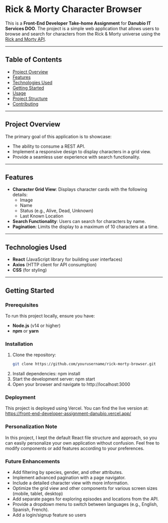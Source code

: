 # Rick & Morty Character Browser

This is a **Front-End Developer Take-home Assignment** for **Danubio IT Services DOO**. The project is a simple web application that allows users to browse and search for characters from the Rick & Morty universe using the [Rick and Morty API](https://rickandmortyapi.com/documentation).

---

## Table of Contents
- [Project Overview](#project-overview)
- [Features](#features)
- [Technologies Used](#technologies-used)
- [Getting Started](#getting-started)
- [Usage](#usage)
- [Project Structure](#project-structure)
- [Contributing](#contributing)

---

## Project Overview
The primary goal of this application is to showcase:
- The ability to consume a REST API.
- Implement a responsive design to display characters in a grid view.
- Provide a seamless user experience with search functionality.


---

## Features
- **Character Grid View**: Displays character cards with the following details:
  - Image
  - Name
  - Status (e.g., Alive, Dead, Unknown)
  - Last Known Location
- **Search Functionality**: Users can search for characters by name.
- **Pagination**: Limits the display to a maximum of 10 characters at a time.

---

## Technologies Used
- **React** (JavaScript library for building user interfaces)
- **Axios** (HTTP client for API consumption)
- **CSS** (for styling)

---

## Getting Started
### Prerequisites
To run this project locally, ensure you have:
- **Node.js** (v14 or higher)
- **npm** or **yarn**

### Installation
1. Clone the repository:
   ```bash
   git clone https://github.com/yourusername/rick-morty-browser.git
2. Install dependencies:
    npm install
3. Start the development server:
    npm start
4. Open your browser and navigate to http://localhost:3000 

### Deployment
This project is deployed using Vercel. You can find the live version at: https://front-end-developer-assignment-danubio.vercel.app/ 

### Personalization Note
In this project, I kept the default React file structure and approach, so you can easily personalize your own application without confusion. Feel free to modify components or add features according to your preferences.

### Future Enhancements
- Add filtering by species, gender, and other attributes.
- Implement advanced pagination with a page navigator.
- Include a detailed character view with more information.
- Optimize the grid view and other components for various screen sizes (mobile, tablet, desktop)
- Add separate pages for exploring episodes and locations from the API.
- Provide a dropdown menu to switch between languages (e.g., English, Spanish, French).
- Add a login/signup feature so users 
